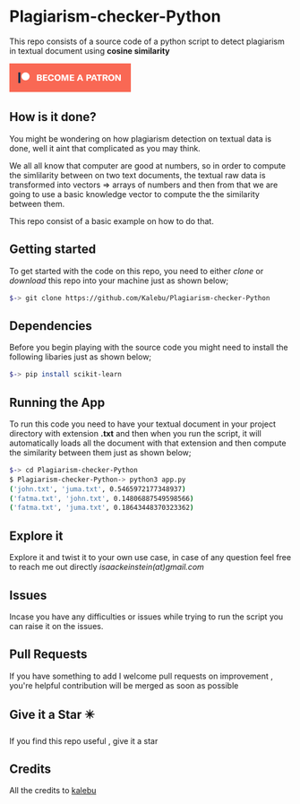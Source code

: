 # Plagiarism-checker-Python

This repo consists of a source code of a python script to detect plagiarism in textual document using **cosine similarity**

[![Become a patron](pictures/become_a_patron_button.png)](https://www.patreon.com/kalebujordan)

How is it done?
-----------------
You might be wondering on how plagiarism detection on textual data is done, well it aint that complicated as you may think.

We all all know that computer are good at numbers, so in order to compute the simlilarity between on two text documents, the textual  raw data is transformed into vectors => arrays of numbers and then from that we are going to use a basic knowledge vector to compute the the similarity between them.

This repo consist of a basic example on how to do that.


Getting started 
------------------
To get started with the code on this repo, you need to either *clone* or *download* this repo into your machine just as shown below;

```bash
$-> git clone https://github.com/Kalebu/Plagiarism-checker-Python
```

Dependencies 
--------------
Before you begin playing with the source code you might need to install the following libaries just as shown below;

```bash
$-> pip install scikit-learn
```

Running the App
----------------
To run this code you need to have your textual document in your project directory with extension **.txt** and then when you run the script, it will automatically loads all the document with that extension and then compute the similarity between them just as shown below;

```bash
$-> cd Plagiarism-checker-Python
$ Plagiarism-checker-Python-> python3 app.py
('john.txt', 'juma.txt', 0.5465972177348937)
('fatma.txt', 'john.txt', 0.14806887549598566)
('fatma.txt', 'juma.txt', 0.18643448370323362)
```

Explore it 
-----------
Explore it and twist it to your own use case, in case of any question feel free to reach me out directly *isaackeinstein(at)gmail.com*

Issues 
-----------

Incase you have any difficulties or issues while trying to run the script
you can raise it on the issues. 

Pull Requests
----------------

If you have something to add I welcome pull requests on improvement , you're helpful contribution will be merged as soon as possible 

Give it a Star ✴️
--------------------
If you find this repo useful , give it a star

Credits
-----------
All the credits to [kalebu](https://github.com/kalebu)
